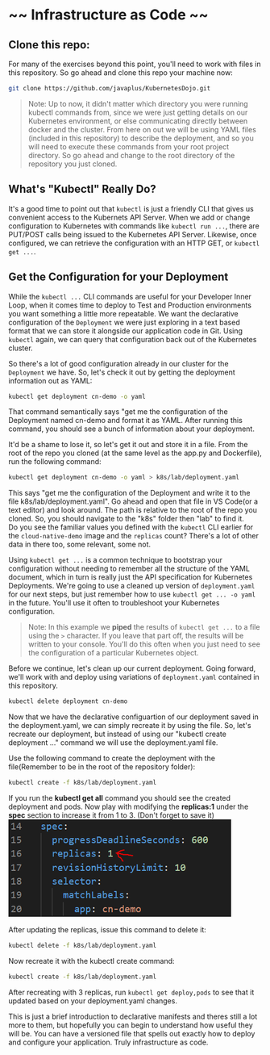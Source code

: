 # ~~ Infrastructure as Code ~~

## Clone this repo:
For many of the exercises beyond this point, you'll need to work with files in this repository.  So go ahead and clone this repo your machine now:
```bash
git clone https://github.com/javaplus/KubernetesDojo.git
```

> Note: Up to now, it didn't matter which directory you were running kubectl commands from, since we were just getting details on our Kubernetes environment, or else communicating directly between docker and the cluster.  From here on out we will be using YAML files (included in this repository) to describe the deployment, and so you will need to execute these commands from your root project directory.  So go ahead and change to the root directory of the repository you just cloned.

## What's "Kubectl" Really Do?

It's a good time to point out that `kubectl` is just a friendly CLI that gives us convenient access to the Kubernets API Server.  When we add or change configuration to Kubernetes with commands like `kubectl run ...`, there are PUT/POST calls being issued to the Kubernetes API Server.  Likewise, once configured, we can retrieve the configuration with an HTTP GET, or `kubectl get ...`.

## Get the Configuration for your Deployment

While the `kubectl ...` CLI commands are useful for your Developer Inner Loop, when it comes time to deploy to Test and Production environments you want something a little more repeatable.  We want the declarative configuration of the `Deployment` we were just exploring in a text based format that we can store it alongside our application code in Git.  Using `kubectl` again, we can query that configuration back out of the Kubernetes cluster.

So there's a lot of good configuration already in our cluster for the `Deployment` we have. So, let's check it out by getting the deployment information out as YAML:

```bash
kubectl get deployment cn-demo -o yaml
```
That command semantically says "get me the configuration of the Deployment named cn-demo and format it as YAML.
After running this command, you should see a bunch of information about your deployment. 

It'd be a shame to lose it, so let's get it out and store it in a file.
From the root of the repo you cloned (at the same level as the app.py and Dockerfile), run the following command:

```bash
kubectl get deployment cn-demo -o yaml > k8s/lab/deployment.yaml
```
This says "get me the configuration of the Deployment and write it to the file k8s/lab/deployment.yaml".  Go ahead and open that file in VS Code(or a text editor) and look around. The path is relative to the root of the repo you cloned. So, you should navigate to the "k8s" folder then "lab" to find it.  
Do you see the familiar values you defined with the `kubectl` CLI earlier for the `cloud-native-demo` image and the `replicas` count?  There's a lot of other data in there too, some relevant, some not.

Using `kubectl get ...` is a common technique to bootstrap your configuration without needing to remember all the structure of the YAML document, which in turn is really just the API specification for Kubernetes Deployments.  We're going to use a cleaned up version of `deployment.yaml` for our next steps, but just remember how to use `kubectl get ... -o yaml` in the future.  You'll use it often to troubleshoot your Kubernetes configuration.

> Note: In this example we **piped** the results of `kubectl get ...` to a file using the `>` character.  If you leave that part off, the results will be written to your console.  You'll do this often when you just need to see the configuration of a particular Kubernetes object.

Before we continue, let's clean up our current deployment.  Going forward, we'll work with and deploy using variations of `deployment.yaml` contained in this repository.

```bash
kubectl delete deployment cn-demo
```
Now that we have the declarative configuartion of our deployment saved in the deployment.yaml, we can simply recreate it by using the file.  So, let's recreate our deployment, but instead of using our "kubectl create deployment ..." command we will use the deployment.yaml file.  

Use the following command to create the deployment with the file(Remember to be in the root of the repository folder):

```bash
kubectl create -f k8s/lab/deployment.yaml
```

If you run the **kubectl get all** command you should see the created deployment and pods.
Now play with modifying the **replicas:1** under the **spec** section to increase it from 1 to 3. (Don't forget to save it)  
![Replicas In Spec](/images/replicas.PNG)


After updating the replicas, issue this command to delete it:
```bash
kubectl delete -f k8s/lab/deployment.yaml
```

Now recreate it with the kubectl create command:

```bash
kubectl create -f k8s/lab/deployment.yaml
```

After recreating with 3 replicas, run `kubectl get deploy,pods` to see that it updated based on your deployment.yaml changes.


This is just a brief introduction to declarative manifests and theres still a lot more to them, but hopefully you can begin to understand how useful they will be.  You can have a versioned file that spells out exactly how to deploy and configure your application.  Truly infrastructure as code.
